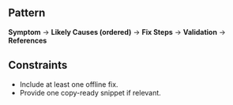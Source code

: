 ## Pattern
**Symptom** → **Likely Causes (ordered)** → **Fix Steps** → **Validation** → **References**
## Constraints
- Include at least one offline fix.
- Provide one copy-ready snippet if relevant.
